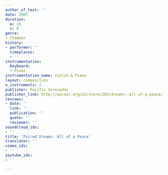 ```yaml
---
author_of_text: ''
date: 2007
duration:
  m: 15
  s: 0
genre:
- Chamber
history:
- performer: ''
  timeplaces:
  - ''
instrumentation:
  Keyboard:
  - Piano
instrumentation_name: Violin & Piano
layout: composition
n_instruments: 2
publisher: Pacific Serenades
publisher_link: http://pacser.org/v2/store/265/dreams:-all-of-a-peace/
reviews:
- date: ''
  link: ''
  publication: ''
  quote: ''
  reviewer: ''
soundcloud_ids:
- ''
title: 'Paired Dreams: All of a Peace'
translator: ''
vimeo_ids:
- ''
youtube_ids:
- ''

---
```

